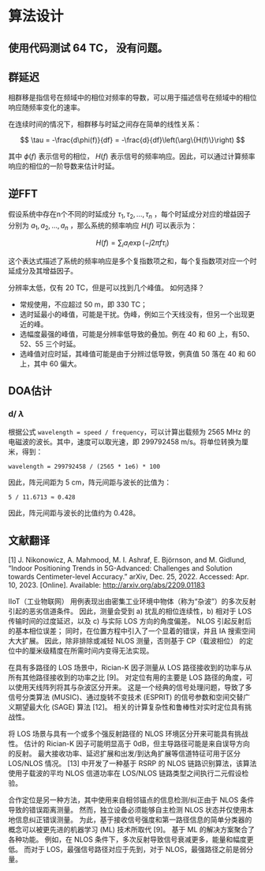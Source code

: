 # 算法设计

## 使用代码测试 64 TC， 没有问题。

## 群延迟

相群移是指信号在频域中的相位对频率的导数，可以用于描述信号在频域中的相位响应随频率变化的速率。

在连续时间的情况下，相群移与时延之间存在简单的线性关系：

$$ \tau = -\frac{d\phi(f)}{df} = -\frac{d}{df}\left(\arg\{H(f)\}\right) $$

其中 $\phi(f)$ 表示信号的相位， $H(f)$ 表示信号的频率响应。因此，可以通过计算频率响应的相位的一阶导数来估计时延。

## 逆FFT

假设系统中存在n个不同的时延成分 $τ_1, τ_2, ..., τ_n$ ，每个时延成分对应的增益因子分别为 $a_1, a_2, ..., a_n$ ，那么系统的频率响应 $H(f)$ 可以表示为：

$$ H(f) = \sum_i a_i \exp(-j 2π f τ_i) $$

这个表达式描述了系统的频率响应是多个复指数项之和，每个复指数项对应一个时延成分及其增益因子。

分辨率太低，仅有 20 TC，但是可以找到几个峰值。
如何选择？
- 常规使用，不应超过 50 m，即 330 TC；
- 选时延最小的峰值，可能是干扰。伪峰，例如三个天线没有，但另一个出现更近的峰。
- 选幅度最强的峰值，可能是分辨率低导致的叠加。例在 40 和 60 上，有50、52、55 三个时延。
- 选峰值对应时延，其峰值可能是由于分辨过低导致，例真值 50 落在 40 和 60 上，其中 60 偏大。

## DOA估计

### d/ $\lambda$

根据公式 `wavelength = speed / frequency`，可以计算出载频为 2565 MHz 的电磁波的波长。其中，速度可以取光速，即 299792458 m/s。将单位转换为厘米，得到：

```
wavelength = 299792458 / (2565 * 1e6) * 100
```

因此，阵元间距为 5 cm，阵元间距与波长的比值为：

```
5 / 11.6713 ≈ 0.428
```

因此，阵元间距与波长的比值约为 0.428。


## 文献翻译

[1] J. Nikonowicz, A. Mahmood, M. I. Ashraf, E. Björnson, and M. Gidlund, “Indoor Positioning Trends in 5G-Advanced: Challenges and Solution towards Centimeter-level Accuracy.” arXiv, Dec. 25, 2022. Accessed: Apr. 10, 2023. [Online]. Available: http://arxiv.org/abs/2209.01183

IIoT（工业物联网） 用例表现出由密集工业环境中物体（称为“杂波”）的多次反射引起的恶劣信道条件。 因此，测量会受到 a) 扰乱的相位连续性，b) 相对于 LOS 传输时间的过度延迟，以及 c) 与实际 LOS 方向的角度偏差。 NLOS 引起反射后的基本相位误差； 同时，在位置方程中引入了一个显着的错误，并且 IA 搜索空间大大扩展。 因此，除非排除或减轻 NLOS 测量，否则基于 CP（载波相位） 的定位中的厘米级精度在所需时间内变得无法实现。

在具有多路径的 LOS 场景中，Rician-K 因子测量从 LOS 路径接收到的功率与从所有其他路径接收到的功率之比 [9]。 对定位有用的主要是 LOS 路径的角度，可以使用天线阵列将其与杂波区分开来。 这是一个经典的信号处理问题，导致了多信号分类算法 (MUSIC)、通过旋转不变技术 (ESPRIT) 的信号参数和空间交替广义期望最大化 (SAGE) 算法 [12]。 相关的计算复杂性和鲁棒性对实时定位具有挑战性。

将 LOS 场景与具有一个或多个强反射路径的 NLOS 环境区分开来可能具有挑战性。 估计的 Rician-K 因子可能明显高于 0dB，但主导路径可能是来自误导方向的反射。 最大接收功率、延迟扩展和出发/到达角扩展等信道特征可用于区分 LOS/NLOS 情况。 [13] 中开发了一种基于 RSRP 的 NLOS 链路识别算法，该算法使用子载波的平均 NLOS 信道功率在 LOS/NLOS 链路类型之间执行二元假设检验。

合作定位是另一种方法，其中使用来自相邻锚点的信息检测/纠正由于 NLOS 条件导致的错误距离测量。 然而，独立设备必须能够自主检测 NLOS 状态并仅使用本地信息纠正错误测量。 为此，基于接收信号强度和第一路径信息的简单分类器的概念可以被更先进的机器学习 (ML) 技术所取代 [9]。 基于 ML 的解决方案聚合了各种功能。 例如，在 NLOS 条件下，多次反射导致信号衰减更多，能量和幅度更低。 而对于 LOS，最强信号路径对应于先到，对于 NLOS，最强路径之前是弱分量。
